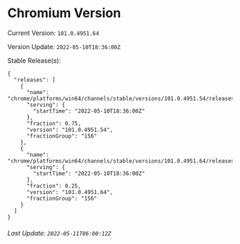 # Chromium Version

Current Version: `101.0.4951.64`

Version Update: `2022-05-10T18:36:00Z`

Stable Release(s):
```
{
  "releases": [
    {
      "name": "chrome/platforms/win64/channels/stable/versions/101.0.4951.54/releases/1652207760",
      "serving": {
        "startTime": "2022-05-10T18:36:00Z"
      },
      "fraction": 0.75,
      "version": "101.0.4951.54",
      "fractionGroup": "156"
    },
    {
      "name": "chrome/platforms/win64/channels/stable/versions/101.0.4951.64/releases/1652207760",
      "serving": {
        "startTime": "2022-05-10T18:36:00Z"
      },
      "fraction": 0.25,
      "version": "101.0.4951.64",
      "fractionGroup": "156"
    }
  ]
}
```

###### Last Update: `2022-05-11T06:00:12Z`

